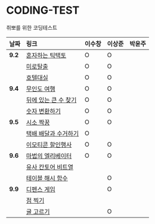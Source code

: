 # CODING-TEST
취뽀를 위한 코딩테스트




| 날짜 | 링크 | 이수창 | 이상준 | 박윤주 | 
| :----------|:----------|:----------| :----------| :----------|
| **9.2**| [혼자하는 틱택토](https://school.programmers.co.kr/learn/courses/30/lessons/160585)| O | O | |
| | [미로탈출](https://school.programmers.co.kr/learn/courses/30/lessons/159993) | O | O | |
| | [호텔대실](https://school.programmers.co.kr/learn/courses/30/lessons/155651) | O | O | |
| **9.4**| [무인도 여행](https://school.programmers.co.kr/learn/courses/30/lessons/154540)| O | O | |
| | [뒤에 있는 큰 수 찾기](https://school.programmers.co.kr/learn/courses/30/lessons/154539) | O | O | |
| | [숫자 변환하기](https://school.programmers.co.kr/learn/courses/30/lessons/154538) | O | O | |
| **9.5**| [시소 짝꿍](https://school.programmers.co.kr/learn/courses/30/lessons/152996)| O | O | |
| | [택배 배달과 수거하기](https://school.programmers.co.kr/learn/courses/30/lessons/150369) | O | | |
| | [이모티콘 할인행사](https://school.programmers.co.kr/learn/courses/30/lessons/150368)| O | O | |
| **9.6**| [마법의 엘리베이터](https://school.programmers.co.kr/learn/courses/30/lessons/148653)| O | O | |
| | [유사 칸토어 비트열](https://school.programmers.co.kr/learn/courses/30/lessons/148652) | | |
| | [테이블 해시 함수](https://school.programmers.co.kr/learn/courses/30/lessons/147354) | | O | |
| **9.9**| [디펜스 게임](https://school.programmers.co.kr/learn/courses/30/lessons/142085) | | O | |
| | [점 찍기](https://school.programmers.co.kr/learn/courses/30/lessons/140107) | | |
| | [귤 고르기](https://school.programmers.co.kr/learn/courses/30/lessons/138476) | | O | |

